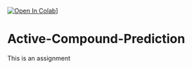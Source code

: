 [![Open In Colab](https://colab.research.google.com/assets/colab-badge.svg)](https://colab.research.google.com/drive/1cscYShd3RPPFmkGBEolKbrtx9afzYjkv?usp=sharing)]
# Active-Compound-Prediction
This is an assignment
